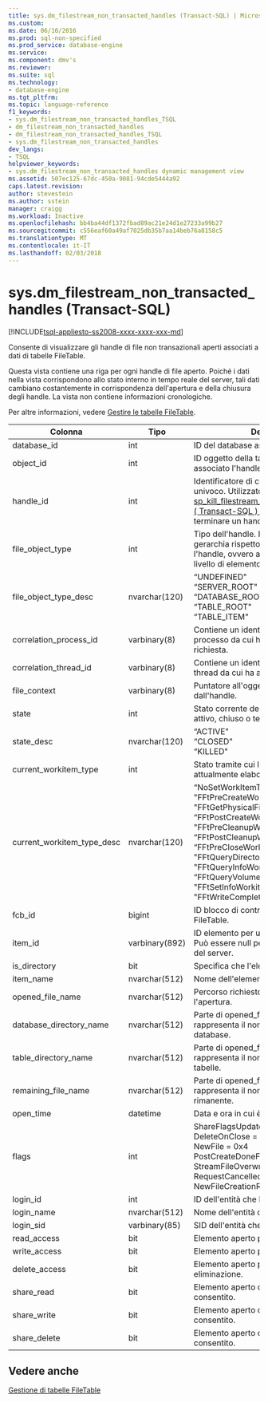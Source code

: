 ```yaml
---
title: sys.dm_filestream_non_transacted_handles (Transact-SQL) | Microsoft Docs
ms.custom: 
ms.date: 06/10/2016
ms.prod: sql-non-specified
ms.prod_service: database-engine
ms.service: 
ms.component: dmv's
ms.reviewer: 
ms.suite: sql
ms.technology:
- database-engine
ms.tgt_pltfrm: 
ms.topic: language-reference
f1_keywords:
- sys.dm_filestream_non_transacted_handles_TSQL
- dm_filestream_non_transacted_handles
- dm_filestream_non_transacted_handles_TSQL
- sys.dm_filestream_non_transacted_handles
dev_langs:
- TSQL
helpviewer_keywords:
- sys.dm_filestream_non_transacted_handles dynamic management view
ms.assetid: 507ec125-67dc-450a-9081-94cde5444a92
caps.latest.revision: 
author: stevestein
ms.author: sstein
manager: craigg
ms.workload: Inactive
ms.openlocfilehash: bb4ba44df1372fbad89ac21e24d1e27233a99b27
ms.sourcegitcommit: c556eaf60a49af7025db35b7aa14beb76a8158c5
ms.translationtype: MT
ms.contentlocale: it-IT
ms.lasthandoff: 02/03/2018
---
```

# <a name="sysdmfilestreamnontransactedhandles-transact-sql"></a>sys.dm_filestream_non_transacted_handles (Transact-SQL)
[!INCLUDE[tsql-appliesto-ss2008-xxxx-xxxx-xxx-md](../../includes/tsql-appliesto-ss2008-xxxx-xxxx-xxx-md.md)]

  Consente di visualizzare gli handle di file non transazionali aperti associati a dati di tabelle FileTable.  
  
 Questa vista contiene una riga per ogni handle di file aperto. Poiché i dati nella vista corrispondono allo stato interno in tempo reale del server, tali dati cambiano costantemente in corrispondenza dell'apertura e della chiusura degli handle. La vista non contiene informazioni cronologiche.  
  
 Per altre informazioni, vedere [Gestire le tabelle FileTable](../../relational-databases/blob/manage-filetables.md).  
  
|**Colonna**|**Tipo**|**Description**|  
|----------------|--------------|---------------------|  
|database_id|int|ID del database associato all'handle.|  
|object_id|int|ID oggetto della tabella FileTable a cui è associato l'handle.|  
|handle_id|int|Identificatore di contesto dell'handle univoco. Utilizzato per il [sp_kill_filestream_non_transacted_handles &#40; Transact-SQL &#41; ](../../relational-databases/system-stored-procedures/filestream-and-filetable-sp-kill-filestream-non-transacted-handles.md) stored procedure per terminare un handle specifico.|  
|file_object_type|int|Tipo dell'handle. Indica il livello della gerarchia rispetto al quale è stato aperto l'handle, ovvero a livello di database o a livello di elemento.|  
|file_object_type_desc|nvarchar(120)|“UNDEFINED"<br />“SERVER_ROOT"<br />“DATABASE_ROOT"<br />“TABLE_ROOT"<br />“TABLE_ITEM"|  
|correlation_process_id|varbinary(8)|Contiene un identificatore univoco per il processo da cui ha avuto origine la richiesta.|  
|correlation_thread_id|varbinary(8)|Contiene un identificatore univoco per il thread da cui ha avuto origine la richiesta.|  
|file_context|varbinary(8)|Puntatore all'oggetto file utilizzato dall'handle.|  
|state|int|Stato corrente dell'handle. Può essere attivo, chiuso o terminato.|  
|state_desc|nvarchar(120)|“ACTIVE"<br />“CLOSED"<br />“KILLED"|  
|current_workitem_type|int|Stato tramite cui l'handle viene attualmente elaborato.|  
|current_workitem_type_desc|nvarchar(120)|“NoSetWorkItemType"<br />"FFtPreCreateWorkitem"<br />"FFtGetPhysicalFileNameWorkitem"<br />“FFtPostCreateWorkitem"<br />"FFtPreCleanupWorkitem"<br />“FFtPostCleanupWorkitem"<br />“FFtPreCloseWorkitem"<br />"FFtQueryDirectoryWorkItem"<br />"FFtQueryInfoWorkItem"<br />“FFtQueryVolumeInfoWorkItem"<br />"FFtSetInfoWorkitem"<br />"FFtWriteCompletionWorkitem"|  
|fcb_id|bigint|ID blocco di controllo file della tabella FileTable.|  
|item_id|varbinary(892)|ID elemento per un file o una directory. Può essere null per gli handle della radice del server.|  
|is_directory|bit|Specifica che l'elemento è una directory.|  
|item_name|nvarchar(512)|Nome dell'elemento.|  
|opened_file_name|nvarchar(512)|Percorso richiesto in origine per l'apertura.|  
|database_directory_name|nvarchar(512)|Parte di opened_file_name che rappresenta il nome della directory dei database.|  
|table_directory_name|nvarchar(512)|Parte di opened_file_name che rappresenta il nome della directory delle tabelle.|  
|remaining_file_name|nvarchar(512)|Parte di opened_file_name che rappresenta il nome di directory rimanente.|  
|open_time|datetime|Data e ora in cui è stato aperto l'handle.|  
|flags|int|ShareFlagsUpdatedToFcb = 0x1<br />DeleteOnClose = 0x2<br />NewFile = 0x4<br />PostCreateDoneForNewFile = 0x8<br />StreamFileOverwritten = 0x10<br />RequestCancelled = 0x20<br />NewFileCreationRolledBack = 0x40|  
|login_id|int|ID dell'entità che ha aperto l'handle.|  
|login_name|nvarchar(512)|Nome dell'entità che ha aperto l'handle.|  
|login_sid|varbinary(85)|SID dell'entità che ha aperto l'handle.|  
|read_access|bit|Elemento aperto per l'accesso in lettura.|  
|write_access|bit|Elemento aperto per l'accesso in scrittura.|  
|delete_access|bit|Elemento aperto per l'accesso in eliminazione.|  
|share_read|bit|Elemento aperto con share_read consentito.|  
|share_write|bit|Elemento aperto con share_write consentito.|  
|share_delete|bit|Elemento aperto con share_delete consentito.|  
  
## <a name="see-also"></a>Vedere anche  
 [Gestione di tabelle FileTable](../../relational-databases/blob/manage-filetables.md)  
  
  
